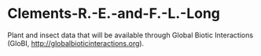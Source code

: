 # Clements-R.-E.-and-F.-L.-Long

Plant and insect data that will be available through Global Biotic Interactions (GloBI, http://globalbioticinteractions.org).
